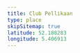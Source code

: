 ```yaml
---
title: Club Pellikaan
type: place
skipSitemap: true
latitude: 52.188283
longitude: 5.406913
---
```

